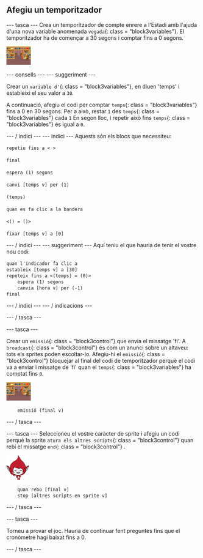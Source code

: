 ## Afegiu un temporitzador

\--- tasca \--- Crea un temporitzador de compte enrere a l'Estadi amb l'ajuda d'una nova variable anomenada `vegada`{: class = "block3variables"}. El temporitzador ha de començar a 30 segons i comptar fins a 0 segons.

![Sprite d'etapa](images/stage-sprite.png)

\--- consells \--- \--- suggeriment \---

Crear un `variable d'`{: class = "block3variables"}, en diuen 'temps' i estableixi el seu valor a `30`.

A continuació, afegiu el codi per comptar `temps`{: class = "block3variables"} fins a 0 en 30 segons. Per a això, restar `1` des `temps`{: class = "block3variables"} cada `1` En segon lloc, i repetir això fins `temps`{: class = "block3variables"} és igual a `0`.

\--- / indici \--- \--- indici \--- Aquests són els blocs que necessiteu:

```blocks3
repetiu fins a < >

final

espera (1) segons

canvi [temps v] per (1)

(temps)

quan es fa clic a la bandera

<() = ()>

fixar [temps v] a [0]
```

\--- / indici \--- \--- suggeriment \--- Aquí teniu el que hauria de tenir el vostre nou codi:

```blocks3
quan l'indicador fa clic a
estableix [temps v] a [30]
repeteix fins a <(temps) = (0)>
    espera (1) segons
    canvia [hora v] per (-1)
final
```

\--- / indici \--- \--- / indicacions \---

\--- / tasca \---

\--- tasca \---

Crear un `emissió`{: class = "block3control"} que envia el missatge 'fi'. A `broadcast`{: class = "block3control"} és com un anunci sobre un altaveu: tots els sprites poden escoltar-lo. Afegiu-hi el `emissió`{: class = "block3control"} bloquejar al final del codi de temporitzador perquè el codi va a enviar i missatge de 'fi' quan el `temps`{: class = "block3variables"} ha comptat fins `0`.

![Sprite d'etapa](images/stage-sprite.png)

```blocks3
    emissió (final v)
```

\--- / tasca \---

\--- tasca \--- Seleccioneu el vostre caràcter de sprite i afegiu un codi perquè la sprite `atura els altres scripts`{: class = "block3control"} quan rebi el missatge `end`{: class = "block3control"} .

![Giga sprite](images/giga-sprite.png)

```blocks3
    quan rebo [final v]
    stop [altres scripts en sprite v]
```

\--- / tasca \---

\--- tasca \---

Torneu a provar el joc. Hauria de continuar fent preguntes fins que el cronòmetre hagi baixat fins a 0.

\--- / tasca \---